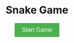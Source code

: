 <!DOCTYPE html>
<html lang="en">
<head>
    <meta charset="UTF-8">
    <meta name="viewport" content="width=device-width, initial-scale=1.0">
    <title>Snake Game</title>
    <style>
        body {
            text-align: center;
        }
        #menu, #gameover {
            display: block;
        }
        #snake {
            display: none;
        }
        canvas {
            margin: 20px auto;
            background-color: green; /* Green background */
        }
        .button {
            padding: 10px 20px;
            background-color: #4CAF50;
            color: white;
            border: none;
            cursor: pointer;
            font-size: 16px;
        }
    </style>
</head>
<body>

<!-- Main Menu -->
<div id="menu">
    <h1>Snake Game</h1>
    <button class="button" id="new_game">Start Game</button>
</div>

<!-- Game Over Screen -->
<div id="gameover" style="display:none;">
    <h2>Game Over!</h2>
    <button class="button" id="new_game1">Restart Game</button>
</div>

<!-- Canvas for Snake Game -->
<canvas id="snake" width="600" height="400"></canvas>

<script>
    (function () {
        const canvas = document.getElementById("snake");
        const ctx = canvas.getContext("2d");
        const BLOCK = 20;
        const button_new_game = document.getElementById("new_game");
        const button_new_game1 = document.getElementById("new_game1");

        let SCREEN = 0; // 0 for menu, 1 for game
        let snake;
        let snake_dir;
        let snake_speed;
        let food = { x: 0, y: 0 };
        let score = 0;

        const snakeColor = "#D2B48C"; // Light brown for snake

        // Initialize game
        function initGame() {
            snake = [
                { x: 5, y: 5 },
                { x: 4, y: 5 },
                { x: 3, y: 5 }
            ];
            snake_dir = "RIGHT";
            score = 0;
            food = {
                x: Math.floor(Math.random() * (canvas.width / BLOCK)),
                y: Math.floor(Math.random() * (canvas.height / BLOCK))
            };
            snake_speed = 150; // Default speed
            SCREEN = 1; // Switch to game screen
            document.getElementById("menu").style.display = "none";
            document.getElementById("gameover").style.display = "none";
            canvas.style.display = "block"; // Show canvas
            gameLoop();
        }

        function drawBackground() {
            ctx.fillStyle = "green";
            ctx.fillRect(0, 0, canvas.width, canvas.height); // Full green background
        }

        function drawSnake() {
            ctx.fillStyle = snakeColor; // Snake color
            for (let i = 0; i < snake.length; i++) {
                ctx.fillRect(snake[i].x * BLOCK, snake[i].y * BLOCK, BLOCK, BLOCK);
            }
        }

        function drawFood() {
            ctx.fillStyle = "white";
            ctx.beginPath();
            ctx.arc(food.x * BLOCK + BLOCK / 2, food.y * BLOCK + BLOCK / 2, BLOCK / 2, 0, 2 * Math.PI);
            ctx.fill();
        }

        function updateSnakePosition() {
            let head = { ...snake[0] };

            // Update head position based on direction
            if (snake_dir === "UP") head.y--;
            if (snake_dir === "DOWN") head.y++;
            if (snake_dir === "LEFT") head.x--;
            if (snake_dir === "RIGHT") head.x++;

            snake.unshift(head); // Add the new head

            // If snake eats food, increase score and spawn new food
            if (head.x === food.x && head.y === food.y) {
                score++;
                food = {
                    x: Math.floor(Math.random() * (canvas.width / BLOCK)),
                    y: Math.floor(Math.random() * (canvas.height / BLOCK))
                };
            } else {
                snake.pop(); // Remove the last part of the snake
            }

            // Wall collision check
            if (head.x < 0 || head.x >= canvas.width / BLOCK || head.y < 0 || head.y >= canvas.height / BLOCK) {
                gameOver();
            }

            // Self-collision check
            for (let i = 1; i < snake.length; i++) {
                if (head.x === snake[i].x && head.y === snake[i].y) {
                    gameOver();
                }
            }
        }

        function gameOver() {
            SCREEN = 0;
            document.getElementById("gameover").style.display = "block"; // Show game over screen
        }

        function gameLoop() {
            if (SCREEN !== 1) return;

            drawBackground();
            drawSnake();
            drawFood();
            updateSnakePosition();

            setTimeout(gameLoop, snake_speed); // Loop every 'snake_speed' milliseconds
        }

        // Event listeners for snake controls
        window.addEventListener("keydown", (e) => {
            if (e.key === "ArrowUp" && snake_dir !== "DOWN") {
                snake_dir = "UP";
            } else if (e.key === "ArrowDown" && snake_dir !== "UP") {
                snake_dir = "DOWN";
            } else if (e.key === "ArrowLeft" && snake_dir !== "RIGHT") {
                snake_dir = "LEFT";
            } else if (e.key === "ArrowRight" && snake_dir !== "LEFT") {
                snake_dir = "RIGHT";
            }
        });

        // Start new game from menu
        button_new_game.addEventListener("click", initGame);
        // Restart game after game over
        button_new_game1.addEventListener("click", initGame);
    })();
</script>

</body>
</html>
